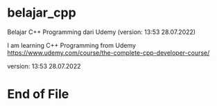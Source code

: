 # belajar_cpp
Belajar C++ Programming dari Udemy 
(version: 13:53 28.07.2022)

I am learning C++ Programming from Udemy
https://www.udemy.com/course/the-complete-cpp-developer-course/  


version: 13:53 28.07.2022  

# End of File
